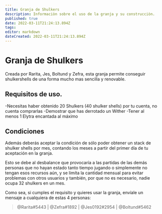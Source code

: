 ```yaml
---
title: Granja de Shulkers
description: Informaciòn sobre el uso de la granja y su construcciòn.
published: true
date: 2022-03-11T21:24:13.894Z
tags: 
editor: markdown
dateCreated: 2022-03-11T21:24:13.894Z
---
```


# Granja de Shulkers

Creada por Rarita, Jes, Boltund y Zefra, esta granja permite conseguir shulkershells de una forma mucho mas sencilla y renovable.

## Requisitos de uso.

-Necesitas haber obtenido 20 Shulkers (40 shulker shells) por tu cuenta, no cuenta comprarlas
-Demostrar que has derrotado un Wither
-Tener al menos 1 Elytra encantada al máximo

## Condiciones 
Además deberás aceptar la condición de sólo poder obtener un stack de shulker shells por mes, contando los meses a partir del primer día de tu aceptación en la granja.


Esto se debe al desbalance que provocaría a las partidas de las demás personas que no hayan estado tanto tiempo jugando o simplemente no tengan esos recursos aún, y se limíta la cantidad mensual para evitar problemas con otros usuarios y también, por que no es necesario, nadie ocupa 32 shulkers en un mes.

Como sea, si cumples el requisito y quieres usar la granja, envíale un mensaje a cualquiera de estas 4 personas: 
> @Rarita#5443 | @Zefra#1892 | @Jes0192#2954 | @Boltund#5462